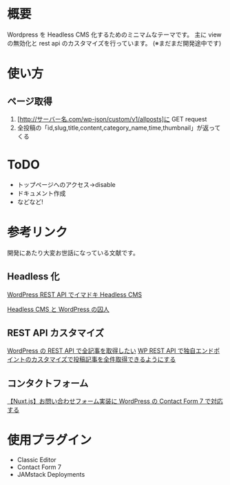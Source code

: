 # 概要

Wordpress を Headless CMS 化するためのミニマムなテーマです。
主に view の無効化と rest api のカスタマイズを行っています。
(※まだまだ開発途中です)

# 使い方

## ページ取得

1. [http://サーバー名.com/wp-json/custom/v1/allposts]に GET request
2. 全投稿の「id,slug,title,content,category_name,time,thumbnail」が返ってくる

# ToDO

- トップページへのアクセス->disable
- ドキュメント作成
- などなど!

# 参考リンク

開発にあたり大変お世話になっている文献です。

## Headless 化

[WordPress REST API でイマドキ Headless CMS](https://doocts.com/3373)

[Headless CMS と WordPress の囚人](https://qiita.com/teradonburi/items/fd2c34a52c0c4cfd0d22)

## REST API カスタマイズ

[WordPress の REST API で全記事を取得したい](https://qiita.com/webiscuit/items/535fa8c44c960f2c7192)
[WP REST API で独自エンドポイントのカスタマイズで投稿記事を全件取得できるようにする](https://designsupply-web.com/media/knowledgeside/6327/)

## コンタクトフォーム

[【Nuxt.js】お問い合わせフォーム実装に WordPress の Contact Form 7 で対応する](https://qiita.com/hiropy0123/items/33f3c3ffbb5879e8fe0a)

# 使用プラグイン

- Classic Editor
- Contact Form 7
- JAMstack Deployments
